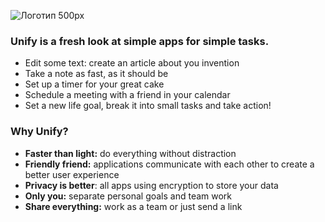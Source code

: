 ![Логотип 500px](https://user-images.githubusercontent.com/40734767/166156249-0cb058f6-838f-4b9d-954e-af01fa3d2225.png)
### Unify is a fresh look at simple apps for simple tasks. ###
- Edit some text: create an article about you invention
- Take a note as fast, as it should be
- Set up a timer for your great cake
- Schedule a meeting with a friend in your calendar
- Set a new life goal, break it into small tasks and take action!

### Why Unify? ###
- **Faster than light:** do everything without distraction
- **Friendly friend:** applications communicate with each other to create a better user experience
- **Privacy is better**: all apps using encryption to store your data
- **Only you:** separate personal goals and team work
- **Share everything:** work as a team or just send a link
